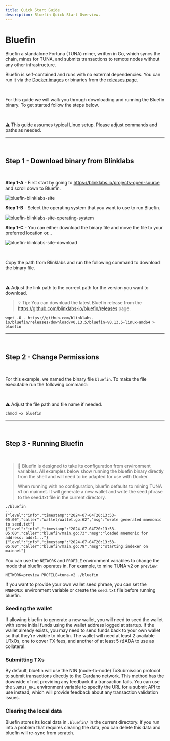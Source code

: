 ```yaml
---
title: Quick Start Guide
description: Bluefin Quick Start Overview.
---
```


# Bluefin

Bluefin a standalone Fortuna (TUNA) miner, written in Go, which syncs the chain, mines for TUNA, and submits transactions to remote nodes without any other infrastructure.

Bluefin is self-contained and runs with no external dependencies. You can run it via the <a href="https://github.com/blinklabs-io/bluefin/pkgs/container/bluefin" target="_blank">Docker images</a> or binaries from the <a href="https://github.com/blinklabs-io/bluefin/releases" target="_blank">releases page</a>.

<br>

For this guide we will walk you through downloading and running the Bluefin binary. To get started follow the steps below.

<br>

⚠️ This guide assumes typical Linux setup. Please adjust commands and paths as needed.

***

<br>

## Step 1 - Download binary from Blinklabs  
<br>

**Step 1-A** - First start by going to <a href="https://blinklabs.io/projects-open-source" target="_blank">https://blinklabs.io/projects-open-source</a> and scroll down to Bluefin.

![bluefin-blinklabs-site](/bluefin-blinklabs-site.png)
<br>


**Step 1-B** - Select the operating system that you want to use to run Bluefin.  

![bluefin-blinklabs-site-operating-system](/bluefin-blinklabs-site-operating-system.png)
<br>

**Step 1-C** - You can either download the binary file and move the file to your preferred location or...  

![bluefin-blinklabs-site-download](/bluefin-blinklabs-site-download.png)

<br>

Copy the path from Blinklabs and run the following command to download the binary file.  

<br>

⚠️ Adjust the link path to the correct path for the version you want to download. 

> 💡 Tip: You can download the latest Bluefin release from the <a href="https://github.com/blinklabs-io/bluefin/releases" target="_blank">https://github.com/blinklabs-io/bluefin/releases</a> page.

```
wget -O - https://github.com/blinklabs-io/bluefin/releases/download/v0.13.5/bluefin-v0.13.5-linux-amd64 > bluefin
```

***

<br>

## Step 2 - Change Permissions

<br>

For this example, we named the binary file `bluefin`. To make the file executable run the following command:

<br>

⚠️ Adjust the file path and file name if needed. 

```
chmod +x bluefin
```

***

<br>

## Step 3 - Running Bluefin

<br>

> 📝 Bluefin is designed to take its configuration from environment variables. All examples below show running the bluefin binary directly from the shell and will need to be adapted for use with Docker.
>
> When running with no configuration, bluefin defaults to mining TUNA v1 on mainnet. It will generate a new wallet and write the seed phrase to the seed.txt file in the current directory.

```
./bluefin
...
{"level":"info","timestamp":"2024-07-04T20:13:53-05:00","caller":"wallet/wallet.go:62","msg":"wrote generated mnemonic to seed.txt"}
{"level":"info","timestamp":"2024-07-04T20:13:53-05:00","caller":"bluefin/main.go:73","msg":"loaded mnemonic for address: addr1..."}
{"level":"info","timestamp":"2024-07-04T20:13:53-05:00","caller":"bluefin/main.go:79","msg":"starting indexer on mainnet"}
```

You can use the `NETWORK` and `PROFILE` environment variables to change the mode that bluefin operates in.
For example, to mine TUNA v2 on `preview`:

```
NETWORK=preview PROFILE=tuna-v2 ./bluefin
```

If you want to provide your own wallet seed phrase, you can set the `MNEMONIC` environment variable or create the `seed.txt` file before
running bluefin.

### Seeding the wallet

If allowing bluefin to generate a new wallet, you will need to seed the wallet with some initial funds using the wallet address
logged at startup. If the wallet already exists, you may need to send funds back to your own wallet so that they're visible to bluefin.
The wallet will need at least 2 available UTxOs, one to cover TX fees, and another of at least 5 (t)ADA to use as collateral.

### Submitting TXs

By default, bluefin will use the NtN (node-to-node) TxSubmission protocol to submit transactions directly to the Cardano network.
This method has the downside of not providing any feedback if a transaction fails. You can use the `SUBMIT_URL` environment variable
to specify the URL for a submit API to use instead, which will provide feedback about any transaction validation issues.

### Clearing the local data

Bluefin stores its local data in `.bluefin/` in the current directory. If you run into a problem that requires clearing the data, you can
delete this data and bluefin will re-sync from scratch.
